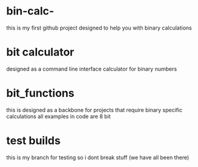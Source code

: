 # bin-calc-
this is my first github project designed to help you with binary calculations
# bit calculator
designed as a command line interface calculator for binary numbers
# bit_functions
this is designed as a backbone for projects that require binary specific calculations all examples in code are 8 bit
# test builds
this is my branch for testing so i dont break stuff (we have all been there)
